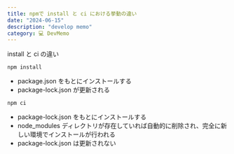 ```yaml
---
title: npmで install と ci における挙動の違い
date: "2024-06-15"
description: "develop memo"
category: 💻 DevMemo
---
```


install と ci の違い

```
npm install
```

- package.json をもとにインストールする
- package-lock.json が更新される

```
npm ci
```

- package-lock.json をもとにインストールする
- node_modules ディレクトリが存在していれば自動的に削除され、完全に新しい環境でインストールが行われる
- package-lock.json は更新されない
